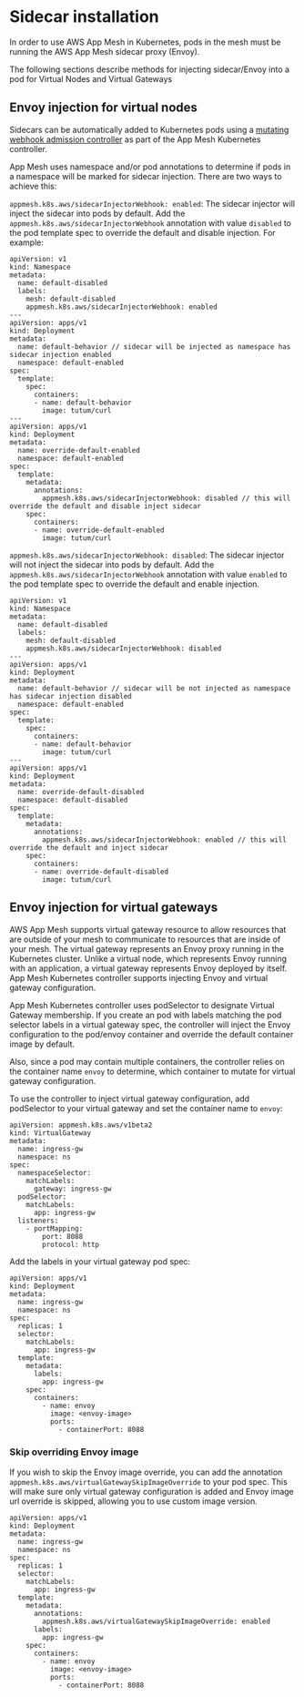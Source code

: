 # Sidecar installation

In order to use AWS App Mesh in Kubernetes, pods in the mesh must be running the AWS App Mesh sidecar proxy (Envoy).

The following sections describe methods for injecting sidecar/Envoy into a pod for Virtual Nodes and Virtual Gateways

## Envoy injection for virtual nodes

Sidecars can be automatically added to Kubernetes pods using a [mutating webhook admission controller](https://kubernetes.io/docs/reference/access-authn-authz/admission-controllers/) as part of the App Mesh Kubernetes controller.

App Mesh uses namespace and/or pod annotations to determine if pods in a namespace will be marked for sidecar injection. There are two ways to achieve this:

`appmesh.k8s.aws/sidecarInjectorWebhook: enabled`: The sidecar injector will inject the sidecar into pods by default. Add the `appmesh.k8s.aws/sidecarInjectorWebhook` annotation with value `disabled` to the pod template spec to override the default and disable injection. For example:

```
apiVersion: v1
kind: Namespace
metadata:
  name: default-disabled
  labels:
    mesh: default-disabled
    appmesh.k8s.aws/sidecarInjectorWebhook: enabled
---
apiVersion: apps/v1
kind: Deployment
metadata:
  name: default-behavior // sidecar will be injected as namespace has sidecar injection enabled
  namespace: default-enabled
spec:
  template:
    spec:
      containers:
      - name: default-behavior
        image: tutum/curl
---
apiVersion: apps/v1
kind: Deployment
metadata:
  name: override-default-enabled
  namespace: default-enabled
spec:
  template:
    metadata:
      annotations:
        appmesh.k8s.aws/sidecarInjectorWebhook: disabled // this will override the default and disable inject sidecar
    spec:
      containers:
      - name: override-default-enabled
        image: tutum/curl
```

`appmesh.k8s.aws/sidecarInjectorWebhook: disabled`: The sidecar injector will not inject the sidecar into pods by default. Add the `appmesh.k8s.aws/sidecarInjectorWebhook` annotation with value `enabled` to the pod template spec to override the default and enable injection.

```
apiVersion: v1
kind: Namespace
metadata:
  name: default-disabled
  labels:
    mesh: default-disabled
    appmesh.k8s.aws/sidecarInjectorWebhook: disabled
---
apiVersion: apps/v1
kind: Deployment
metadata:
  name: default-behavior // sidecar will be not injected as namespace has sidecar injection disabled
  namespace: default-enabled
spec:
  template:
    spec:
      containers:
      - name: default-behavior
        image: tutum/curl
---
apiVersion: apps/v1
kind: Deployment
metadata:
  name: override-default-disabled
  namespace: default-disabled
spec:
  template:
    metadata:
      annotations:
        appmesh.k8s.aws/sidecarInjectorWebhook: enabled // this will override the default and inject sidecar
    spec:
      containers:
      - name: override-default-disabled
        image: tutum/curl
```


## Envoy injection for virtual gateways

AWS App Mesh supports virtual gateway resource to allow resources that are outside of your mesh to communicate to resources that are inside of your mesh. The virtual gateway represents an Envoy proxy running in the Kubernetes cluster. Unlike a virtual node, which represents Envoy running with an application, a virtual gateway represents Envoy deployed by itself. App Mesh Kubernetes controller supports injecting Envoy and virtual gateway configuration.

App Mesh Kubernetes controller uses podSelector to designate Virtual Gateway membership. If you create an pod with labels matching the pod selector labels in a virtual gateway spec, the controller will inject the Envoy configuration to the pod/envoy container and override the default container image by default.

Also, since a pod may contain multiple containers, the controller relies on the container name `envoy` to determine, which container to mutate for virtual gateway configuration.

To use the controller to inject virtual gateway configuration, add podSelector to your virtual gateway and set the container name to `envoy`:

```
apiVersion: appmesh.k8s.aws/v1beta2
kind: VirtualGateway
metadata:
  name: ingress-gw
  namespace: ns
spec:
  namespaceSelector:
    matchLabels:
      gateway: ingress-gw
  podSelector:
    matchLabels:
      app: ingress-gw
  listeners:
    - portMapping:
        port: 8088
        protocol: http
```

Add the labels in your virtual gateway pod spec:

```
apiVersion: apps/v1
kind: Deployment
metadata:
  name: ingress-gw
  namespace: ns
spec:
  replicas: 1
  selector:
    matchLabels:
      app: ingress-gw
  template:
    metadata:
      labels:
        app: ingress-gw
    spec:
      containers:
        - name: envoy
          image: <envoy-image>
          ports:
            - containerPort: 8088
```

### Skip overriding Envoy image

If you wish to skip the Envoy image override, you can add the annotation `appmesh.k8s.aws/virtualGatewaySkipImageOverride` to your pod spec. This will make sure only virtual gateway configuration is added and Envoy image url override is skipped, allowing you to use custom image version.

```
apiVersion: apps/v1
kind: Deployment
metadata:
  name: ingress-gw
  namespace: ns
spec:
  replicas: 1
  selector:
    matchLabels:
      app: ingress-gw
  template:
    metadata:
      annotations:
        appmesh.k8s.aws/virtualGatewaySkipImageOverride: enabled
      labels:
        app: ingress-gw
    spec:
      containers:
        - name: envoy
          image: <envoy-image>
          ports:
            - containerPort: 8088
```
